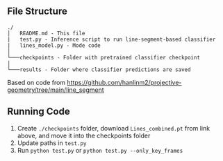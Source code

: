 ## File Structure

```
./
│   README.md - This file
|   test.py - Inference script to run line-segment-based classifier
|   lines_model.py - Mode code
│
└───checkpoints - Folder with pretrained classifier checkpoint
│
└───results - Folder where classifier predictions are saved
```

Based on code from https://github.com/hanlinm2/projective-geometry/tree/main/line_segment

## Running Code
1. Create `./checkpoints` folder, download `Lines_combined.pt` from link above, and move it into the checkpoints folder
2. Update paths in `test.py`
3. Run `python test.py` or `python test.py --only_key_frames`
